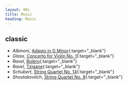 ```yaml
---
layout: 90s
title: Music
heading: Music
---
```


## classic

- *Albinoni*, [Adagio in G Minor][ce]{:target="_blank"}
- *Glass*, [Concerto for Violin No. 1][ca]{:target="_blank"}
- *Ravel*, [Bolero][cb]{:target="_blank"}
- *Ravel*, [Tzigane][cf]{:target="_blank"}
- *Schubert*, [String Quartet No. 14][cd]{:target="_blank"}
- *Shostakovitch*, [String Quartet No. 8][cc]{:target="_blank"}

[ca]: https://www.youtube.com/watch?v=rM2KLeoRBGo
[cb]: https://www.youtube.com/watch?v=mhhkGyJ092E
[cc]: https://www.youtube.com/watch?v=41HIXtBElH4
[cd]: https://www.youtube.com/watch?v=otdayisyIiM
[ce]: https://www.youtube.com/watch?v=_eLU5W1vc8Y
[cf]: https://www.youtube.com/watch?v=w0ObgSKBqTQ

